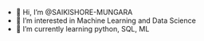 - 👋 Hi, I’m @SAIKISHORE-MUNGARA
- 👀 I’m interested in Machine Learning and Data Science
- 🌱 I’m currently learning python, SQL, ML

